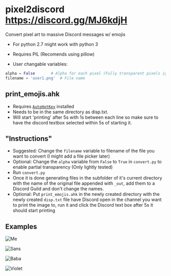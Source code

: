 # pixel2discord https://discord.gg/MJ6kdjH
Convert pixel art to massive Discord messages w/ emojis

* For python 2.7 might work with python 3
* Requires PIL (Recomends using pillow)

* User changable variables:
```python
alpha = False		# Alpha for each pixel (Fully transparent pixels ignore this)
filename = 'user1.png'	# File name
```

## print_emojis.ahk
* Requires [`AutoHotKey`](https://www.autohotkey.com/ "AutoHotKey Website") installed
* Needs to be in the same directory as disp.txt. 
* Will start 'printing' after 5s with 1s between each line so make sure to have the discord textbox selected within 5s of starting it.


## "Instructions"
* Suggested: Change the `filename` variable to filename of the file you want to convert (I might add a file picker later)
* Optional: Change the `alpha` variable from `False` to `True` in `convert.py` to enable partial transparency (Only lightly tested)
* Run `convert.py`
* Once it is done generating files in the subfolder of it's current directory with the name of the original file appended with `_out`, add them to a Discord Guild and don't change the names.
* Optional: Put `print_emojis.ahk` in the newly created directory with the newly created `disp.txt` file have Discord open in the channel you want to print the image to, run it and click the Discord text box after 5s it should start printing


## Examples
![Me](https://cdn.discordapp.com/attachments/594881843501727755/660034582157983793/unknown.png "Me")

![Sans](https://media.discordapp.net/attachments/653083168030851102/660671611669839882/unknown.png "Sans")

![Baba](https://media.discordapp.net/attachments/594881843501727755/660558362089488416/unknown.png "Baba")

![Violet](https://media.discordapp.net/attachments/653083168030851102/660673071379906560/unknown.png "Violet")


